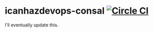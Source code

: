 # icanhazdevops-consal [![Circle CI](https://circleci.com/gh/schwing/icanhazdevops-consal.svg?style=svg)](https://circleci.com/gh/schwing/icanhazdevops-consal)


I'll eventually update this.

